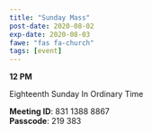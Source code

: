 ```yaml
---
title: "Sunday Mass"
post-date: 2020-08-02
exp-date: 2020-08-03
fawe: "fas fa-church"
tags: [event]
---
```

**12 PM**

Eighteenth Sunday In Ordinary Time

<p class="text-danger"><b>Meeting ID</b>: 831 1388 8867
<br>
<b>Passcode</b>: 219 383
</p>